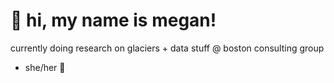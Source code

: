 <!DOCTYPE html>
<html>
<head>
<body>

  <h1>👋 hi, my name is megan!</h1>
  currently doing research on glaciers + data stuff @ boston consulting group
  <ul> 
  <li> she/her 🙊 </li>
  </ul>
   

</body>
</html>
